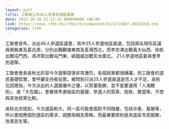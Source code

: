 ```yaml
---
layout: post
title: 工聯會公布46人名單參選區議會
date: 2023-10-16 22:17:13.000000000 +08:00
link: https://news.rthk.hk/rthk/ch/component/k2/1723407-20231016.htm
categories: rthk
---
```


工聯會宣布，派出46人參選區議會，其中25人參選地區直選，包括兩名現任區議員簡銘東及葛兆源，分別出戰觀塘東南及荃灣西北，而李忠澤出戰黃大仙西、徐帆出戰屯門西，馮沛賢出戰屯門東、姚國威出戰天水圍北。 21人參選地區委員會界別選舉。

工聯會會長吳秋北形容今次選舉競爭非常激烈，各個政黨都很踴躍，但工聯會的選民基礎堅實，會呼籲支持者投票。被問到只派25人參選直選是否人才不足，吳秋北回應指，今次派出的人選屬優中之優，以質量取勝，並不是要運用「人海戰術」、或「大包圍」，會審慎考慮每區的基礎、參選人的質素、抱負、擔當等，不想與其他政黨比較。

吳秋北亦提到，今次選區較大，同一區可能會面對不同階層，包括中產、基層等，所以會因應個別選區的需求，調整政綱及策略，而最重要原則是為當區市民服務，改善民生等。
